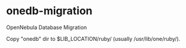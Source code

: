 # onedb-migration
OpenNebula Database Migration

Copy "onedb" dir to $LIB_LOCATION/ruby/ (usually /usr/lib/one/ruby/).
